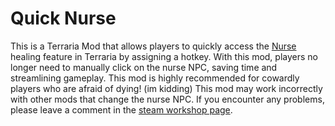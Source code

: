 # Quick Nurse
This is a Terraria Mod that allows players to quickly access the [Nurse](https://terraria.fandom.com/wiki/Nurse) healing feature in Terraria by assigning a hotkey. With this mod, players no longer need to manually click on the nurse NPC, saving time and streamlining gameplay.
This mod is highly recommended for cowardly players who are afraid of dying! (im kidding)
This mod may work incorrectly with other mods that change the nurse NPC. If you encounter any problems, please leave a comment in the [steam workshop page](https://steamcommunity.com/sharedfiles/filedetails/?id=2924777290).

